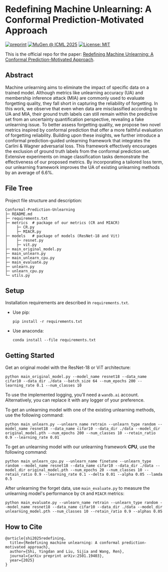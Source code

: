 # Redefining Machine Unlearning: A Conformal Prediction-Motivated Approach 
[![preprint](https://img.shields.io/badge/arXiv-2410.07163-B31B1B)](https://arxiv.org/abs/2501.19403) 
[![MuGen @ ICML 2025](https://img.shields.io/badge/MuGen@ICML-2025-blue)](https://openreview.net/forum?id=wuGgok1Zyd)
[![License: MIT](https://img.shields.io/badge/License-MIT-yellow.svg)](https://opensource.org/licenses/MIT)

This is the official repo for the paper: [Redefining Machine Unlearning: A Conformal Prediction-Motivated Approach](https://arxiv.org/abs/2501.19403).


## Abstract
Machine unlearning aims to eliminate the impact of specific data on a trained model. 
Although metrics like unlearning accuracy (UA) and membership inference attack (MIA) are commonly used to evaluate forgetting quality, they fall short in capturing the reliability of forgetting. 
In this work, we observe that even when data are misclassified according to UA and MIA, their ground truth labels can still remain within the predictive set from an uncertainty quantification perspective, revealing a fake unlearning issue. 
To better assess forgetting quality, we propose two novel metrics inspired by conformal prediction that offer a more faithful evaluation of forgetting reliability. 
Building upon these insights, we further introduce a conformal prediction-guided unlearning framework that integrates the Carlini & Wagner adversarial loss. 
This framework effectively encourages the exclusion of ground truth labels from the conformal prediction set. Extensive experiments on image classification tasks demonstrate the effectiveness of our proposed metrics. 
By incorporating a tailored loss term, our unlearning framework improves the UA of existing unlearning methods by an average of 6.6%.


## File Tree

Project file structure and description:

```
Conformal-Prediction-Unlearning
├─ README.md
├─ requirements.txt
├─ metrics	# package of our metrics (CR and MIACR)
│    ├─ CR.py
│    ├─ MIACR.py
├─ models	# package of models (ResNet-18 and Vit)
│    ├─ resnet.py
│    ├─ vit.py
├─ main_original_model.py
├─ main_unlearn.py
├─ main_unlearn_cpu.py
├─ main_evaluate.py
├─ unlearn.py
├─ unlearn_cpu.py
└─ utils.py
```

## Setup

Installation requirements are described in `requirements.txt`.

- Use pip:

  ```
  pip install -r requirements.txt
  ```

- Use anaconda:

  ```
  conda install --file requirements.txt
  ```

## Getting Started

Get an original model with the ResNet-18 or ViT architecture:

```
python main_original_model.py --model_name resnet18 --data_name cifar10 --data_dir ./data --batch_size 64 --num_epochs 200 --learning_rate 0.1 --num_classes 10 
```

To use the implemented logging, you’ll need a `wandb.ai` account. Alternatively, you can replace it with any logger of your preference.

To get an unlearning model with one of the existing unlearning methods, use the following command:

```
python main_unlearn.py --unlearn_name retrain --unlearn_type random --model_name resnet18 --data_name cifar10 --data_dir ./data --model_dir original_model.pth --num_epochs 200 --num_classes 10 --retain_ratio 0.9 --learning_rate 0.01
```

To get an unlearning model with our unlearning framework **CPU**, use the following command:

```
python main_unlearn_cpu.py --unlearn_name finetune --unlearn_type random --model_name resnet18 --data_name cifar10 --data_dir ./data --model_dir original_model.pth --num_epochs 20 --num_classes 10 --retain_ratio 0.9 --learning_rate 0.1 --delta 0.01 --alpha 0.05 --lamda 0.5
```

After unlearning the forget data, use `main_evaluate.py` to measure the unlearning model's performance by `CR` and `MIACR` metrics:

```
python main_evaluate.py --unlearn_name retrain --unlearn_type random --model_name resnet18 --data_name cifar10 --data_dir ./data --model_dir unlearning_model.pth --num_classes 10 --retain_ratio 0.9 --alphas 0.05
```

## How to Cite

```
@article{shi2025redefining,
  title={Redefining machine unlearning: A conformal prediction-motivated approach},
  author={Shi, Yingdan and Liu, Sijia and Wang, Ren},
  journal={arXiv preprint arXiv:2501.19403},
  year={2025}
}
```






















